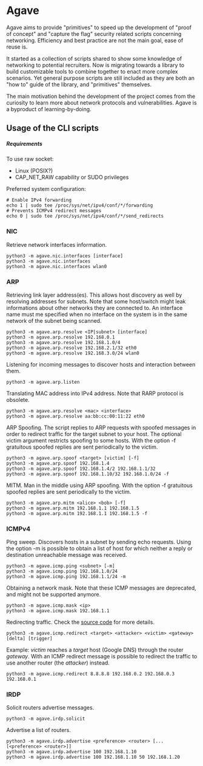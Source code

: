 # Agave

Agave aims to provide "primitives" to speed up the development of "proof of concept" and "capture the flag" security related scripts concerning networking. Efficiency and best practice are not the main goal, ease of reuse is.

It started as a collection of scripts shared to show some knowledge of networking to potential recruiters. Now is migrating towards a library to build customizable tools to combine together to enact more complex scenarios. Yet general purpose scripts are still included as they are both an "how to" guide of the library, and "primitives" themselves.

The main motivation behind the development of the project comes from the curiosity to learn more about network protocols and vulnerabilities. Agave is a byproduct of learning-by-doing.

## Usage of the CLI scripts

##### Requirements

To use raw socket:
- Linux (POSIX?)
- CAP_NET_RAW capability or SUDO privileges

Preferred system configuration:
```
# Enable IPv4 forwarding
echo 1 | sudo tee /proc/sys/net/ipv4/conf/*/forwarding
# Prevents ICMPv4 redirect messages
echo 0 | sudo tee /proc/sys/net/ipv4/conf/*/send_redirects
```

### NIC

Retrieve network interfaces information.
```
python3 -m agave.nic.interfaces [interface]
python3 -m agave.nic.interfaces
python3 -m agave.nic.interfaces wlan0
```

### ARP

Retrieving link layer address(es). This allows host discovery as well by resolving addresses for subnets. Note that some host/switch might leak informations about other networks they are connected to. An interface name must me specified when no interface on the system is in the same network of the subnet being scanned.
```
python3 -m agave.arp.resolve <IP|subnet> [interface]
python3 -m agave.arp.resolve 192.168.0.1
python3 -m agave.arp.resolve 192.168.1.0/4
python3 -m agave.arp.resolve 192.168.2.1/32	eth0
python3 -m agave.arp.resolve 192.168.3.0/24	wlan0
```

Listening for incoming messages to discover hosts and interaction between them.
```
python3 -m agave.arp.listen
```

Translating MAC address into IPv4 address. Note that RARP protocol is obsolete.
```
python3 -m agave.arp.resolve <mac> <interface>
python3 -m agave.arp.resolve aa:bb:cc:00:11:22 eth0
```

ARP Spoofing. The script replies to ARP requests with spoofed messages in order to redirect traffic for the target subnet to your host. The optional victim argument restricts spoofing to some hosts. With the option -f gratuitous spoofed replies are sent periodically to the victim.
```
python3 -m agave.arp.spoof <target> [victim] [-f]
python3 -m agave.arp.spoof 192.168.1.4
python3 -m agave.arp.spoof 192.168.1.4/2 192.168.1.1/32
python3 -m agave.arp.spoof 192.168.1.10/32 192.168.1.0/24 -f
```

MITM. Man in the middle using ARP spoofing. With the option -f gratuitous spoofed replies are sent periodically to the victim.
```
python3 -m agave.arp.mitm <alice> <bob> [-f]
python3 -m agave.arp.mitm 192.168.1.1 192.168.1.5
python3 -m agave.arp.mitm 192.168.1.1 192.168.1.5 -f
```

### ICMPv4

Ping sweep. Discovers hosts in a subnet by sending echo requests. Using the option -m is possible to obtain a list of host for which neither a reply or destination unreachable message was received.
```
python3 -m agave.icmp.ping <subnet> [-m]
python3 -m agave.icmp.ping 192.168.1.0/24
python3 -m agave.icmp.ping 192.168.1.1/24 -m
```

Obtaining a network mask. Note that these ICMP messages are deprecated, and might not be supported anymore.
```
python3 -m agave.icmp.mask <ip>
python3 -m agave.icmp.mask 192.168.1.1
```

Redirecting traffic. Check the [source code](agave/icmp/redirect.py) for more details.
```
python3 -m agave.icmp.redirect <target> <attacker> <victim> <gateway> [delta] [trigger]
```
Example:
*victim* reaches a *target* host (Google DNS) through the router *gateway*. With an ICMP redirect message is possible to redirect the traffic to use another router (the *attacker*) instead.
```
python3 -m agave.icmp.redirect 8.8.8.8 192.168.0.2 192.168.0.3 192.168.0.1
```

### IRDP

Solicit routers advertise messages.
```
python3 -m agave.irdp.solicit
```
Advertise a list of routers.
```
python3 -m agave.irdp.advertise <preference> <router> [...[<preference> <router>]]
python3 -m agave.irdp.advertise 100 192.168.1.10
python3 -m agave.irdp.advertise 100 192.168.1.10 50 192.168.1.20
```
